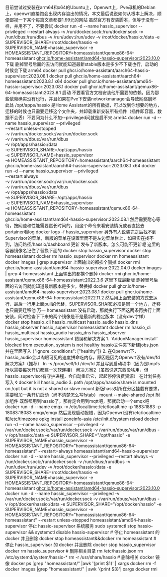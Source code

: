 目前尝试过安装在arm64和x64的Ubuntu上，Openwrt上，Pve母机的Debian上，openwrt直接跑会出现内存溢出的情况，本文最后说说如何从根本上解决，顺便鄙视一下某个每篇文章都要1.99元的网站
虽然官方有安装脚本，但等于没有一样，并用不了，不要尝试
docker run -d --name hassio_supervisor --privileged --restart always -v /run/docker.sock:/run/docker.sock -v /run/dbus:/run/dbus -v /run/udev:/run/udev -v /root/docker/hassio:/data -e SUPERVISOR_SHARE=/root/docker/hassio -e SUPERVISOR_NAME=hassio_supervisor -e HOMEASSISTANT_REPOSITORY=homeassistant/qemux86-64-homeassistant [ghcr.io/home-assistant/amd64-hassio-supervisor:2023.10.0]( http://ghcr.io/home-assistant/amd64-hassio-supervisor:2023.10.0)
下载
删掉冒号后面的去访问就能知道最新stable版本是多少不下载也行，启动的时候会下载
arm64
docker pull ghcr.io/home-assistant/aarch64-hassio-supervisor:2023.08.1
docker pull ghcr.io/home-assistant/aarch64-homeassistant:2023.8.1
x64
docker pull ghcr.io/home-assistant/amd64-hassio-supervisor:2023.08.1
docker pull ghcr.io/home-assistant/qemux86-64-homeassistant:2023.8.1
启动
不要看官方文档安装他所需要的依赖，因为那些依赖确实没有也行，并且如果在Pve下安装networkmanager会导致网络崩坏
此处 /opt/apps/hassio 是Home Assistant的所有数据，可以改到你想要的地方，迁移的时候也只需要迁移这个文件夹，并卸载重新安装所有插件（插件即容器，数据不会丢）不要问为什么不加--privileged问就是启不来
arm64
docker run -d --name hassio_supervisor --privileged \
--restart unless-stopped \
-v /var/run/docker.sock:/var/run/docker.sock \
-v /var/run/dbus:/var/run/dbus \
-v /opt/apps/hassio:/data \
-e SUPERVISOR_SHARE=/opt/apps/hassio \
-e SUPERVISOR_NAME=hassio_supervisor \
-e HOMEASSISTANT_REPOSITORY=homeassistant/aarch64-homeassistant \
ghcr.io/home-assistant/aarch64-hassio-supervisor:2023.08.1
x64
docker run -d --name hassio_supervisor --privileged \
--restart always \
-v /var/run/docker.sock:/var/run/docker.sock \
-v /var/run/dbus:/var/run/dbus \
-v /opt/apps/hassio:/data \
-e SUPERVISOR_SHARE=/opt/apps/hassio \
-e SUPERVISOR_NAME=hassio_supervisor \
-e HOMEASSISTANT_REPOSITORY=homeassistant/qemux86-64-homeassistant \
ghcr.io/home-assistant/amd64-hassio-supervisor:2023.08.1
然后需要耐心等待，按网速和性能需要蛮长时间的，用这个命令来看安装情况或者直接去portainer看log
docker logs -f hassio_supervisor
另外有人说装完之后找不到Supervisor的菜单，新版的菜单在设置里而不是左边菜单栏上，如果实在找不到，访问路径/hassio/dashboard
更新
发布了新版本，怎么可能不更新呢
这里的容器镜像名记住了替换下面的
docker stop hassio_supervisor
docker stop homeassistant
docker rm hassio_supervisor
docker rm homeassistant
docker images | grep supervisor
上面输出的都挨个删掉
docker rmi ghcr.io/home-assistant/amd64-hassio-supervisor:2022.04.0
docker images | grep 4-homeassistant
上面输出的都挨个删掉
docker rmi ghcr.io/home-assistant/qemux86-64-homeassistant:2022.3.6
这里下载最新版 删掉冒号后面的去访问就能知道最新版本是多少，替换掉
docker pull ghcr.io/home-assistant/amd64-hassio-supervisor:2023.08.1
docker pull ghcr.io/home-assistant/qemux86-64-homeassistant:2022.11.2
然后用上面安装的方式去运行，最后一行用上面pull的代替，SUPERVISOR_SHARE必须是同一个地方，迁移也只需要迁移他
万一 homeassistant 没有启动，那就执行下面这两条再执行上面安装，同时检查下下来的两个镜像是不是最新的稳定版本（没有dev字样）
docker stop hassio_cli hassio_multicast hassio_audio hassio_dns hassio_observer hassio_supervisor homeassistant
docker rm hassio_cli hassio_multicast hassio_audio hassio_dns hassio_observer hassio_supervisor homeassistant
错误和解决方案
	1. 'AddonManager.install' blocked from execution, system is not healthy
hassio文件夹下新建jobs.json并在里面写入
{"ignore_conditions": ["healthy"]}
	2. 在Openwrt下，hassio_audio会以肉眼可见的速度拼命吃内存，原因是因为Openwrt没有/dev/fd
解决方案1（推荐）
ln -s /proc/self/fd /dev/fd
并且写到启动项中（因为是tmpfs所以需要每次开机都建一次软连接）
解决方案2（虽然说这东西没啥用，但hassio_supervisor有守护进程，会自动重启它，起起停停浪费资源）
在计划任务写入
						◊ docker kill hassio_audio
	3. path /opt/apps/hassio/share is mounted on /opt but it is not a shared or slave mount
新版hass对所在分区挂载有要求，需要增加一条开机启动（尚不清楚怎么写fstab）
mount --make-shared /opt
附加组件
既然都用到hassio了，那肯定会用到mqtt吧，那就启动一个emqx吧
docker run -d --name emqx -v /etc/localtime:/etc/localtime -p 1883:1883 -p 18083:18083 emqx/emqx
然后发现启动报错，因为Openwrt没有/etc/localtime和/etc/timezone
opkg install zoneinfo-asia
/etc/init.d/system reload
docker run -d --name hassio_supervisor --privileged 
-v /var/run/docker.sock:/var/run/docker.sock 
-v /var/run/dbus:/var/run/dbus 
-v /opt/hassio:/data 
-e SUPERVISOR_SHARE="/opt/hassio" 
-e SUPERVISOR_NAME=hassio_supervisor 
-e HOMEASSISTANT_REPOSITORY="homeassistant/qemux86-64-homeassistant" 
--restart=always homeassistant/amd64-hassio-supervisor
docker run -d --name hassio_supervisor --privileged --restart always -v /run/docker.sock:/run/docker.sock -v /run/dbus:/run/dbus -v /run/udev:/run/udev -v /root/docker/hassio:/data -e SUPERVISOR_SHARE=/root/docker/hassio -e SUPERVISOR_NAME=hassio_supervisor -e HOMEASSISTANT_REPOSITORY=homeassistant/qemux86-64-homeassistant [ghcr.io/home-assistant/amd64-hassio-supervisor:2023.10.0]( http://ghcr.io/home-assistant/amd64-hassio-supervisor:2023.10.0)
docker run -d --name hassio_supervisor --privileged -v /var/run/docker.sock:/var/run/docker.sock -v /var/run/dbus:/var/run/dbus -v /opt/docker/hassio:/data -e SUPERVISOR_SHARE="/opt/docker/hassio" -e SUPERVISOR_NAME=hassio_supervisor -e HOMEASSISTANT_REPOSITORY="homeassistant/qemux86-64-homeassistant" --restart unless-stopped homeassistant/amd64-hassio-supervisor
停止 hassio-supervisor 系统服务 sudo systemctl stop hassio-supervisor && systemctl disable hassio-supervisor # 停止 homeassistant 的 docker 并且删除 docker stop homeassistant&&docker rm homeassistant # 停止 hassio_supervisor 的 docker 并且删除 docker stop hassio_supervisor docker rm hassio_supervisor # 删除相关目录 rm /etc/hassio.json rm /etc/systemd/system/hassio-* rm -r /usr/share/hassio # 删除相关 docker 镜像 docker ps |grep "homeassistant/" |awk '{print $1}' | xargs docker rm -f docker images |grep "homeassistant/" | awk '{print $3}'| xargs docker rmi
